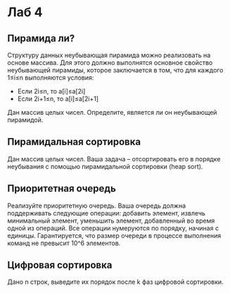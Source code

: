 # Лаб 4
## Пирамида ли?
Структуру данных неубывающая пирамида можно реализовать на основе массива.
Для этого должно выполнятся основное свойство неубывающей пирамиды, которое заключается в том, что для каждого 1≤i≤n выполняются условия:
- Если 2i≤n, то a[i]≤a[2i]
- Если 2i+1≤n, то a[i]≤a[2i+1]

Дан массив целых чисел. Определите, является ли он неубывающей пирамидой.


## Пирамидальная сортировка
Дан массив целых чисел. Ваша задача – отсортировать его в порядке неубывания с помощью пирамидальной сортировки (heap sort).


## Приоритетная очередь
Реализуйте приоритетную очередь. Ваша очередь должна поддерживать следующие операции: добавить элемент, извлечь минимальный элемент, уменьшить элемент, добавленный во время одной из операций.
Все операции нумеруются по порядку, начиная с единицы. Гарантируется, что размер очереди в процессе выполнения команд не превысит 10^6 элементов.


## Цифровая сортировка
Дано n строк, выведите их порядок после k фаз цифровой сортировки.
